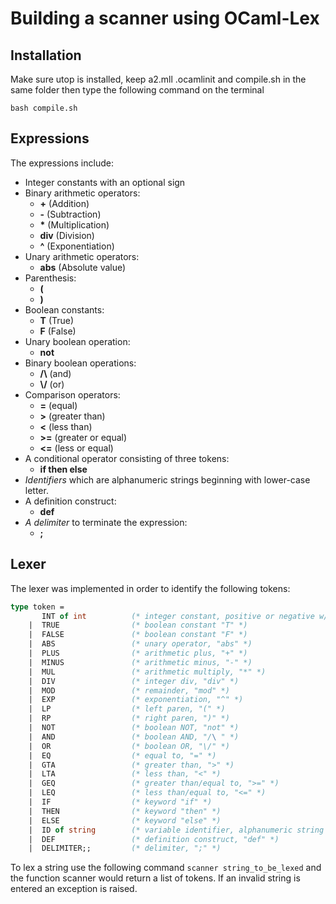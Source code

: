 # Building a scanner using OCaml-Lex
## Installation 
Make sure utop is installed, keep a2.mll .ocamlinit and compile.sh in the same folder then type the following command on the terminal
```
bash compile.sh
```
## Expressions
The expressions include:
- Integer constants with an optional sign
- Binary arithmetic operators:
  - **\+** (Addition)
  - **\-** (Subtraction)
  - **\*** (Multiplication)
  - **div** (Division)
  - **^** (Exponentiation)
- Unary arithmetic operators:
  - **abs** (Absolute value)
- Parenthesis:
  - **(**
  - **)**
- Boolean constants:
  - **T** (True)
  - **F** (False)
- Unary boolean operation:
  - **not**
- Binary boolean operations:  
  - **\/\\**  (and)
  - **\\/**  (or)
- Comparison operators:
  - **=**  (equal)
  - **>**  (greater than)
  - **<**  (less than)
  - **>=**  (greater or equal)
  - **<=**  (less or equal)
- A conditional operator consisting of three tokens:
  - **if then else**
- _Identifiers_ which are alphanumeric strings beginning with lower-case letter.
- A definition construct:
  - **def**
- _A delimiter_ to terminate the expression:
  - **;**
## Lexer
The lexer was implemented in order to identify the following tokens:
```ocaml
type token =
	   INT of int          (* integer constant, positive or negative w/o leading zeros *)
	|  TRUE                (* boolean constant "T" *)
	|  FALSE               (* boolean constant "F" *)
	|  ABS                 (* unary operator, "abs" *)
	|  PLUS                (* arithmetic plus, "+" *)
	|  MINUS               (* arithmetic minus, "-" *)
	|  MUL                 (* arithmetic multiply, "*" *)
	|  DIV                 (* integer div, "div" *)
	|  MOD                 (* remainder, "mod" *)
	|  EXP                 (* exponentiation, "^" *)
	|  LP                  (* left paren, "(" *)
	|  RP                  (* right paren, ")" *)
	|  NOT                 (* boolean NOT, "not" *)
	|  AND                 (* boolean AND, "/\ " *)
	|  OR                  (* boolean OR, "\/" *)
	|  EQ                  (* equal to, "=" *)
	|  GTA                 (* greater than, ">" *)
	|  LTA                 (* less than, "<" *)
	|  GEQ                 (* greater than/equal to, ">=" *)
	|  LEQ                 (* less than/equal to, "<=" *)
	|  IF                  (* keyword "if" *)
	|  THEN                (* keyword "then" *)
	|  ELSE                (* keyword "else" *)
	|  ID of string        (* variable identifier, alphanumeric string with first char lowercase *)
	|  DEF                 (* definition construct, "def" *)
	|  DELIMITER;; 		   (* delimiter, ";" *)
```
To lex a string use the following command `scanner string_to_be_lexed` and the function scanner would return a list of tokens. If an invalid string is entered an exception is raised.
